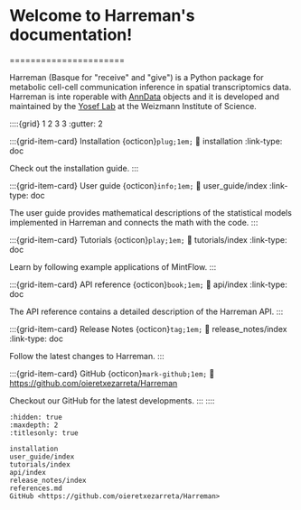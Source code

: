 
# Welcome to Harreman's documentation!
======================

Harreman (Basque for "receive" and "give") is a Python package for metabolic cell-cell communication inference in spatial transcriptomics data. Harreman is inte
roperable with [AnnData](https://anndata.readthedocs.io/en/latest/) objects and it is developed and maintained by the [Yosef Lab](https://www.weizmann.ac.il/immunology/yosef/) at the Weizmann Institute of Science.

::::{grid} 1 2 3 3
:gutter: 2

:::{grid-item-card} Installation {octicon}`plug;1em;`
:link: installation
:link-type: doc

Check out the installation guide.
:::

:::{grid-item-card} User guide {octicon}`info;1em;`
:link: user_guide/index
:link-type: doc

The user guide provides mathematical descriptions of
the statistical models implemented in Harreman and connects the math
with the code.
:::

:::{grid-item-card} Tutorials {octicon}`play;1em;`
:link: tutorials/index
:link-type: doc

Learn by following example applications of MintFlow.
:::

:::{grid-item-card} API reference {octicon}`book;1em;`
:link: api/index
:link-type: doc

The API reference contains a detailed description of
the Harreman API.
:::

:::{grid-item-card} Release Notes {octicon}`tag;1em;`
:link: release_notes/index
:link-type: doc

Follow the latest changes to Harreman.
:::

:::{grid-item-card} GitHub {octicon}`mark-github;1em;`
:link: https://github.com/oieretxezarreta/Harreman

Checkout our GitHub for the latest developments.
:::
::::

```{toctree}
:hidden: true
:maxdepth: 2
:titlesonly: true

installation
user_guide/index
tutorials/index
api/index
release_notes/index
references.md
GitHub <https://github.com/oieretxezarreta/Harreman>
